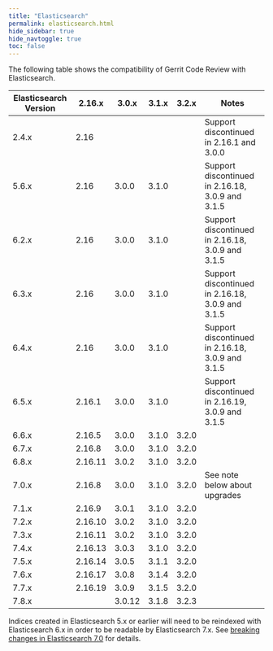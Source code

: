 ```yaml
---
title: "Elasticsearch"
permalink: elasticsearch.html
hide_sidebar: true
hide_navtoggle: true
toc: false
---
```


The following table shows the compatibility of Gerrit Code Review with Elasticsearch.

| Elasticsearch Version | 2.16.x  | 3.0.x  | 3.1.x | 3.2.x | Notes                                            |
|-----------------------|---------|--------|-------|-------|--------------------------------------------------|
| 2.4.x                 | 2.16    |        |       |       | Support discontinued in 2.16.1 and 3.0.0         |
| 5.6.x                 | 2.16    | 3.0.0  | 3.1.0 |       | Support discontinued in 2.16.18, 3.0.9 and 3.1.5 |
| 6.2.x                 | 2.16    | 3.0.0  | 3.1.0 |       | Support discontinued in 2.16.18, 3.0.9 and 3.1.5 |
| 6.3.x                 | 2.16    | 3.0.0  | 3.1.0 |       | Support discontinued in 2.16.18, 3.0.9 and 3.1.5 |
| 6.4.x                 | 2.16    | 3.0.0  | 3.1.0 |       | Support discontinued in 2.16.18, 3.0.9 and 3.1.5 |
| 6.5.x                 | 2.16.1  | 3.0.0  | 3.1.0 |       | Support discontinued in 2.16.19, 3.0.9 and 3.1.5 |
| 6.6.x                 | 2.16.5  | 3.0.0  | 3.1.0 | 3.2.0 |                                                  |
| 6.7.x                 | 2.16.8  | 3.0.0  | 3.1.0 | 3.2.0 |                                                  |
| 6.8.x                 | 2.16.11 | 3.0.2  | 3.1.0 | 3.2.0 |                                                  |
| 7.0.x                 | 2.16.8  | 3.0.0  | 3.1.0 | 3.2.0 | See note below about upgrades                    |
| 7.1.x                 | 2.16.9  | 3.0.1  | 3.1.0 | 3.2.0 |                                                  |
| 7.2.x                 | 2.16.10 | 3.0.2  | 3.1.0 | 3.2.0 |                                                  |
| 7.3.x                 | 2.16.11 | 3.0.2  | 3.1.0 | 3.2.0 |                                                  |
| 7.4.x                 | 2.16.13 | 3.0.3  | 3.1.0 | 3.2.0 |                                                  |
| 7.5.x                 | 2.16.14 | 3.0.5  | 3.1.1 | 3.2.0 |                                                  |
| 7.6.x                 | 2.16.17 | 3.0.8  | 3.1.4 | 3.2.0 |                                                  |
| 7.7.x                 | 2.16.19 | 3.0.9  | 3.1.5 | 3.2.0 |                                                  |
| 7.8.x                 |         | 3.0.12 | 3.1.8 | 3.2.3 |                                                  |

Indices created in Elasticsearch 5.x or earlier will need to be reindexed with
Elasticsearch 6.x in order to be readable by Elasticsearch 7.x. See
[breaking changes in Elasticsearch 7.0](https://www.elastic.co/guide/en/elasticsearch/reference/7.0/breaking-changes-7.0.html)
for details.
